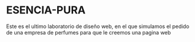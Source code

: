# ESENCIA-PURA
Este es el ultimo laboratorio de diseño web, en el que simulamos el pedido de una empresa de perfumes para que le creemos una pagina web
